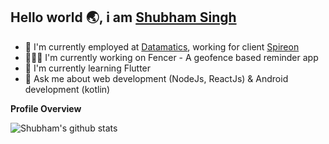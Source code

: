 ## Hello world 🌏, i am [Shubham Singh](https://ishubhamsingh.dev)

- 💼 I'm currently employed at [Datamatics](https://www.datamatics.com/digital/digital-experience/), working for client [Spireon](https://www.spireon.com)
- 👨🏼‍🔧 I'm currently working on Fencer - A geofence based reminder app
- 🌱 I'm currently learning Flutter
- 💬 Ask me about web development (NodeJs, ReactJs) & Android development (kotlin)

**Profile Overview**

![Shubham's github stats](https://github-readme-stats.vercel.app/api?username=ishubhamsingh&show_icons=true)


<!--
**ishubhamsingh/ishubhamsingh** is a ✨ _special_ ✨ repository because its `README.md` (this file) appears on your GitHub profile.

Here are some ideas to get you started:

- 🔭 I’m currently working on ...
- 🌱 I’m currently learning ...
- 👯 I’m looking to collaborate on ...
- 🤔 I’m looking for help with ...
- 💬 Ask me about ...
- 📫 How to reach me: ...
- 😄 Pronouns: ...
- ⚡ Fun fact: ...
-->
